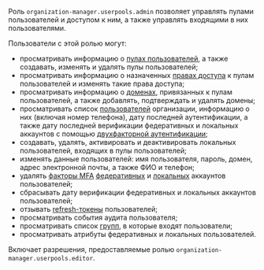 Роль `organization-manager.userpools.admin` позволяет управлять пулами пользователей и доступом к ним, а также управлять входящими в них пользователями.

Пользователи с этой ролью могут:
* просматривать информацию о [пулах пользователей](../../../organization/concepts/user-pools.md), а также создавать, изменять и удалять пулы пользователей;
* просматривать информацию о назначенных [правах доступа](../../../iam/concepts/access-control/index.md) к пулам пользователей и изменять такие права доступа;
* просматривать информацию о [доменах](../../../organization/concepts/domains.md), привязанных к пулам пользователей, а также добавлять, подтверждать и удалять домены;
* просматривать список [пользователей](../../../overview/roles-and-resources.md#users) организации, информацию о них (включая номер телефона), дату последней аутентификации, а также дату последней верификации федеративных и локальных аккаунтов с помощью [двухфакторной аутентификации](../../../organization/concepts/mfa.md);
* создавать, удалять, активировать и деактивировать локальных пользователей, входящих в пулы пользователей;
* изменять данные пользователей: имя пользователя, пароль, домен, адрес электронной почты, а также ФИО и телефон;
* удалять [факторы MFA](../../../organization/concepts/mfa.md#mfa-factors) [федеративных](../../../iam/concepts/users/accounts.md#saml-federation) и [локальных](../../../iam/concepts/users/accounts.md#local) аккаунтов пользователей;
* сбрасывать дату верификации федеративных и локальных аккаунтов пользователей;
* отзывать [refresh-токены](../../../iam/concepts/authorization/refresh-token.md) пользователей;
* просматривать события аудита пользователя;
* просматривать список [групп](../../../organization/concepts/groups.md), в которые входят пользователи;
* просматривать атрибуты федеративных и локальных пользователей.

Включает разрешения, предоставляемые ролью `organization-manager.userpools.editor`.